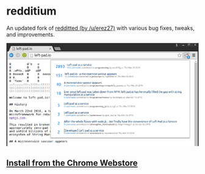 # redditium

An updated fork of [redditted (by /u/erez27)](https://code.google.com/archive/p/redditted/) with various bug fixes, tweaks, and improvements.

![](https://github.com/efskap/redditium/raw/master/screenshot.png)

## [Install from the Chrome Webstore](https://chrome.google.com/webstore/detail/kmgbgbcecgmihglbaknhclkkocdmjhah)

